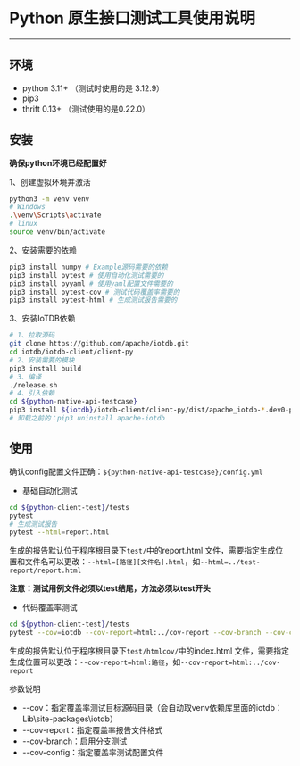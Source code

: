# Python 原生接口测试工具使用说明

----

## 环境

- python 3.11+ （测试时使用的是 3.12.9）
- pip3
- thrift 0.13+ （测试使用的是0.22.0）

## 安装

**确保python环境已经配置好**

1、创建虚拟环境并激活

```bash
python3 -m venv venv
# Windows
.\venv\Scripts\activate
# linux
source venv/bin/activate
```

2、安装需要的依赖

```bash
pip3 install numpy # Example源码需要的依赖
pip3 install pytest # 使用自动化测试需要的
pip3 install pyyaml # 使用yaml配置文件需要的
pip3 install pytest-cov # 测试代码覆盖率需要的
pip3 install pytest-html # 生成测试报告需要的
```

3、安装IoTDB依赖

```bash
# 1、拉取源码
git clone https://github.com/apache/iotdb.git
cd iotdb/iotdb-client/client-py
# 2、安装需要的模块
pip3 install build
# 3、编译
./release.sh
# 4、引入依赖
cd ${python-native-api-testcase}
pip3 install ${iotdb}/iotdb-client/client-py/dist/apache_iotdb-*.dev0-py3-none-any.whl 
# 卸载之前的：pip3 uninstall apache-iotdb
```

## 使用

确认config配置文件正确：`${python-native-api-testcase}/config.yml`

- 基础自动化测试

```bash
cd ${python-client-test}/tests
pytest
# 生成测试报告
pytest --html=report.html
```

生成的报告默认位于程序根目录下`test/`中的report.html 文件，需要指定生成位置和文件名可以更改：`--html=[路径][文件名].html`，如`--html=../test-report/report.html`

**注意：测试用例文件必须以test结尾，方法必须以test开头**

- 代码覆盖率测试

```bash
cd ${python-client-test}/tests
pytest --cov=iotdb --cov-report=html:../cov-report --cov-branch --cov-config=.coveragerc
```

生成的报告默认位于程序根目录下`test/htmlcov/`中的index.html 文件，需要指定生成位置可以更改：`--cov-report=html:路径`，如`--cov-report=html:../cov-report`

参数说明

- --cov：指定覆盖率测试目标源码目录（会自动取venv依赖库里面的iotdb：Lib\site-packages\iotdb）
- --cov-report：指定覆盖率报告文件格式
- --cov-branch：启用分支测试
- --cov-config：指定覆盖率测试配置文件
